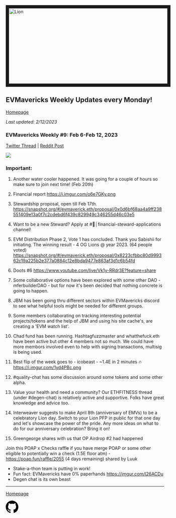 <meta name="viewport" content="width=device-width,initial-scale=1">
<link rel="stylesheet" href="https://etheralpha.github.io/readme-themes/deep-blue.css">
    
<a href="https://looksrare.org/collections/0x7dDAA898D33D7aB252Ea5F89f96717c47B2fEE6e#items" target="_blank">
    <svg height="40" width="40" aria-hidden="true" viewBox="0 0 16 16" version="1.1" width="32" data-view-component="true" class="octicon octicon-mark-github v-align-left">
      <img src="https://i.imgur.com/XnxhIpb.png" 
alt="Lion" width="640" height="240" border=10" />
</a>    
                                            
                                             
## EVMavericks Weekly Updates every Monday!
[Homepage](https://evmavericks-weekly.netlify.app)

*Last updated: 2/12/2023*
                                        
### EVMavericks Weekly #9: Feb 6-Feb 12, 2023
                                              
[Twitter Thread]() | [Reddit Post]()
                                              

![](https://i.imgur.com/m7bnCCs.png)
                                             

### Important:

1. Another water cooler happened. It was going for a couple of hours so make sure to join next time! (Feb 20th)


2. Financial report https://i.imgur.com/o6e7GKy.png

3. Stewardship proposal, open till Feb 17th. https://snapshot.org/#/evmaverick.eth/proposal/0x0d6bf68aa4a9ff238551409e13a0f7c2cdebd6f439c829949c346255d46c03e5 

4. Want to be a new Steward? Apply at #🌟│financial-steward-applications channel!

5. EVM Distribution Phase 2, Vote 1 has concluded. Thank you Sabishii for initiating. The winning result - 4 OG Lions @ year 2023. (64 people voted) https://snapshot.org/#/evmaverick.eth/proposal/0x8223cfbbc80d999362c19a225b2e377a0884c12e8bda9477e863af3d1c6b54fd

6. Doots #6 https://www.youtube.com/live/Vk1y-RRdr3E?feature=share

7.  Some collaborative options have been explored with some other DAO - mferbuilderDAO - but for now it's been decided that nothing concrete is going to happen. 

8. JBM has been going thru different sectors within EVMavericks discord to see what helpful tools might be needed for different groups.

9. Some members collaborating on tracking interesting potential projects/tokens and the help of JBM and using his site cache's, are creating a 'EVM watch list'.

10. Chad fund has been running. Hashtagfuzzmaster and whatthefuck.eth have been active but other 4 members not so much. We could have more membors involved even to help with signing transactions, multisig is being used.

11. Best flip of the week goes to - icobeast - ~1.4E in 2 minutes 🔥 https://i.imgur.com/1yd4PBc.png

12. #quality-chat has some discussion around some tokens and some other alpha.

13. Value your health and need a community? Our ETHFITNESS thread (under #degen-chat) is relatively active and supportive. Folks have great knowledge and advice too.

14. Interweaver suggests to make April 8th (anniversary of EMVs) to be a celebratory Lion day. Switch to your Lion PFP in public for that one day and let's showcase the power of the pride. Any more ideas on what to do for our anniversary celebration? Bring it on!

15. Greengeorge shares with us that OP Airdrop #2 had happened

Join this POAP x Checks raffle if you have merge POAP or some other eligible to potentially win a check (1.5E floor atm) - https://poap.fun/raffle/2055 (4 days remaining) shared by Luuk

* Stake-a-thon team is putting in work!
* Fun fact: EVMavericks have 0% paperhands https://imgur.com/l26ACDu
* Degen chat is its own beast                          


---
                                              
[Homepage](https://evmavericks-weekly.netlify.app)

    
<a id="github-link" href="https://github.com/etheralpha/evm-updates/" target="_blank">
  <svg height="40" width="40" aria-hidden="true" viewBox="0 0 16 16" version="1.1" width="32" data-view-component="true" class="octicon octicon-mark-github v-align-middle">
      <path fill-rule="evenodd" d="M8 0C3.58 0 0 3.58 0 8c0 3.54 2.29 6.53 5.47 7.59.4.07.55-.17.55-.38 0-.19-.01-.82-.01-1.49-2.01.37-2.53-.49-2.69-.94-.09-.23-.48-.94-.82-1.13-.28-.15-.68-.52-.01-.53.63-.01 1.08.58 1.23.82.72 1.21 1.87.87 2.33.66.07-.52.28-.87.51-1.07-1.78-.2-3.64-.89-3.64-3.95 0-.87.31-1.59.82-2.15-.08-.2-.36-1.02.08-2.12 0 0 .67-.21 2.2.82.64-.18 1.32-.27 2-.27.68 0 1.36.09 2 .27 1.53-1.04 2.2-.82 2.2-.82.44 1.1.16 1.92.08 2.12.51.56.82 1.27.82 2.15 0 3.07-1.87 3.75-3.65 3.95.29.25.54.73.54 1.48 0 1.07-.01 1.93-.01 2.2 0 .21.15.46.55.38A8.013 8.013 0 0016 8c0-4.42-3.58-8-8-8z"></path>
  </svg>
</a>



